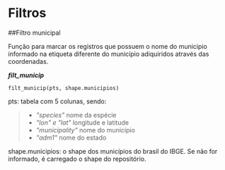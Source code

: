 # Filtros

##Filtro municipal

Função para marcar os registros que possuem o nome do municipio informado na etiqueta diferente do município adiquiridos através das coordenadas.

***filt_municip***


    filt_municip(pts, shape.municipios)



pts: tabela com 5 colunas, sendo:
 
> - *"species"* nome da espécie
> - *"lon" e "lat"*  longitude e latitude
> - *"municipality"* nome do município
> - *"adm1"* nome do estado

shape.municipios: o shape dos municípios do brasil do IBGE. Se não for informado, é carregado o shape do repositório. 